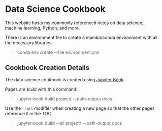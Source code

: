 # Data Science Cookbook
This website hosts my commonly referenced notes on data science, machine learning, Python, and more.

There is an environment file to create a mamba/conda environment with all the necessary libraries:
> conda env create --file environment.yml

## Cookbook Creation Details
The data science cookbook is created using [Jupyter Book](https://jupyterbook.org/en/stable/intro.html).

Pages are build with this command:
> jupyter-book build project/ --path-output docs

Use the `--all` modifier when creating a new page so that the other pages reference it in the TOC.
> jupyter-book build --all project/ --path-output docs